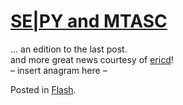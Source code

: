 # [SE|PY and MTASC](http://custardbelly.com/blog/2005/07/28/sepy-and-mtasc/)

… an edition to the last post.  
and more great news courtesy of [ericd](http://www.ericd.net/2005_07_24_blogger_archive.inc#112259460128463720)!  
– insert anagram here –

Posted in [Flash](http://custardbelly.com/blog/category/flash/).
